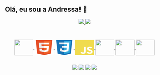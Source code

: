 
## Olá, eu sou a Andressa! 👋 

<div align="center">
  <a href="https://github.com/andressast">
  <img height="160em" src="https://github-readme-stats.vercel.app/api?username=andressast&show_icons=true&theme=dracula&include_all_commits=true&count_private=true"/>
  <img height="160em" src="https://github-readme-stats.vercel.app/api/top-langs/?username=andressast&layout=compact&langs_count=7&theme=dracula"/>
</div>
 
##
  
<div align="center" style="display: inline_block"><br>
  <img align="center" height="50" width="60" src="https://cdn.jsdelivr.net/gh/devicons/devicon/icons/figma/figma-original.svg">
  <img align="center" height="50" width="60" src="https://raw.githubusercontent.com/devicons/devicon/master/icons/html5/html5-original.svg">
  <img align="center" height="50" width="60" src="https://raw.githubusercontent.com/devicons/devicon/master/icons/css3/css3-original.svg">
  <img align="center" height="50" width="60" src="https://raw.githubusercontent.com/devicons/devicon/master/icons/javascript/javascript-plain.svg">
  <img align="center" height="50" width="60" src="https://cdn.jsdelivr.net/gh/devicons/devicon/icons/angularjs/angularjs-original.svg">
  <img align="center" height="50" width="60" src="https://cdn.jsdelivr.net/gh/devicons/devicon/icons/bootstrap/bootstrap-plain.svg">
  <img align="center" height="50" width="60" src="https://cdn.jsdelivr.net/gh/devicons/devicon/icons/jquery/jquery-original.svg">
</div>
  
  ##
 
<div align="center"> 
  <a href="https://www.linkedin.com/in/andressasamaratasca/" target="_blank"><img src="https://img.shields.io/badge/-LinkedIn-%230077B5?style=for-the-badge&logo=linkedin&logoColor=white" target="_blank"></a>
    <a href = "mailto:andressasamaratasca@gmail.com"><img src="https://img.shields.io/badge/-Gmail-%23333?style=for-the-badge&logo=gmail&logoColor=white" target="_blank"></a>
 	 <a href="https://discord.gg/c7HjGxwq" target="_blank"><img src="https://img.shields.io/badge/Discord-7289DA?style=for-the-badge&logo=discord&logoColor=white" target="_blank"></a> 
  <a href="https://api.whatsapp.com/send/?phone=5547996216397&text=WhatsApp+Direct+Message+-+Chrome+Extension&app_absent=0" target="_blank"><img src="https://img.shields.io/badge/WhatsApp-25D366?style=for-the-badge&logo=whatsapp&logoColor=white" target="_blank"></a>
</div>
